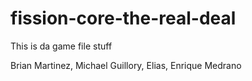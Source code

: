 # fission-core-the-real-deal
This is da game file stuff


Brian Martinez, Michael Guillory, Elias, Enrique Medrano
